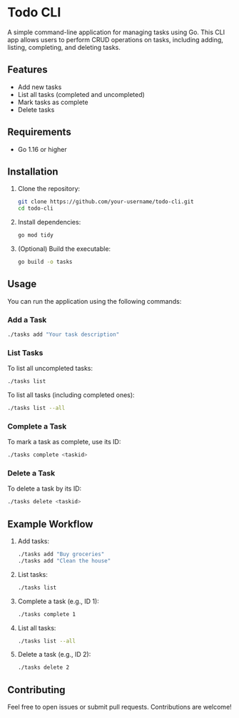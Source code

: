 # Todo CLI

A simple command-line application for managing tasks using Go. This CLI app allows users to perform CRUD operations on tasks, including adding, listing, completing, and deleting tasks.

## Features

- Add new tasks
- List all tasks (completed and uncompleted)
- Mark tasks as complete
- Delete tasks

## Requirements

- Go 1.16 or higher

## Installation

1. Clone the repository:

   ```bash
   git clone https://github.com/your-username/todo-cli.git
   cd todo-cli
   ```

2. Install dependencies:

   ```bash
   go mod tidy
   ```

3. (Optional) Build the executable:

   ```bash
   go build -o tasks
   ```

## Usage

You can run the application using the following commands:

### Add a Task

```bash
./tasks add "Your task description"
```

### List Tasks

To list all uncompleted tasks:

```bash
./tasks list
```

To list all tasks (including completed ones):

```bash
./tasks list --all
```

### Complete a Task

To mark a task as complete, use its ID:

```bash
./tasks complete <taskid>
```

### Delete a Task

To delete a task by its ID:

```bash
./tasks delete <taskid>
```

## Example Workflow

1. Add tasks:
   ```bash
   ./tasks add "Buy groceries"
   ./tasks add "Clean the house"
   ```

2. List tasks:
   ```bash
   ./tasks list
   ```

3. Complete a task (e.g., ID 1):
   ```bash
   ./tasks complete 1
   ```

4. List all tasks:
   ```bash
   ./tasks list --all
   ```

5. Delete a task (e.g., ID 2):
   ```bash
   ./tasks delete 2
   ```

## Contributing

Feel free to open issues or submit pull requests. Contributions are welcome!
